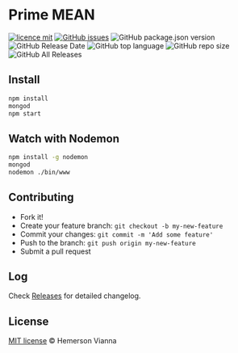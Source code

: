 # Prime MEAN

[![licence mit](https://img.shields.io/badge/license-MIT-blue.svg?style=flat-square)](http://hemersonvianna.mit-license.org/)
[![GitHub issues](https://img.shields.io/github/issues/org-victorinox/prime-mean.svg)](https://github.com/org-victorinox/prime-mean/issues)
![GitHub package.json version](https://img.shields.io/github/package-json/v/org-victorinox/prime-mean.svg)
![GitHub Release Date](https://img.shields.io/github/release-date/org-victorinox/prime-mean.svg)
![GitHub top language](https://img.shields.io/github/languages/top/org-victorinox/prime-mean.svg)
![GitHub repo size](https://img.shields.io/github/repo-size/org-victorinox/prime-mean.svg)
![GitHub All Releases](https://img.shields.io/github/downloads/org-victorinox/prime-mean/total.svg)

## Install

```bash 
npm install
mongod
npm start
```

## Watch with Nodemon

```bash 
npm install -g nodemon
mongod
nodemon ./bin/www
```

## Contributing

- Fork it!
- Create your feature branch: `git checkout -b my-new-feature`
- Commit your changes: `git commit -m 'Add some feature'`
- Push to the branch: `git push origin my-new-feature`
- Submit a pull request

## Log

Check [Releases](https://github.com/org-victorinox/prime-mean/releases) for detailed changelog.

## License

[MIT license](http://hemersonvianna.mit-license.org/) © Hemerson Vianna
